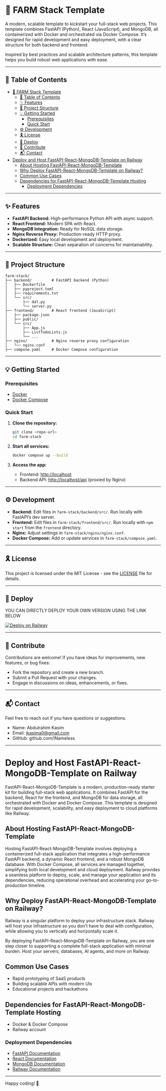 # 🚀 FARM Stack Template

A modern, scalable template to kickstart your full-stack web projects. This template combines FastAPI (Python), React (JavaScript), and MongoDB, all containerized with Docker and orchestrated via Docker Compose. It’s designed for rapid development and easy deployment, with a clear structure for both backend and frontend.

Inspired by best practices and scalable architecture patterns, this template helps you build robust web applications with ease.

---

## 📑 Table of Contents

- [🚀 FARM Stack Template](#-farm-stack-template)
  - [📑 Table of Contents](#-table-of-contents)
  - [✨ Features](#-features)
  - [📁 Project Structure](#-project-structure)
  - [💡 Getting Started](#-getting-started)
    - [Prerequisites](#prerequisites)
    - [Quick Start](#quick-start)
  - [⚙️ Development](#️-development)
  - [🎗 License](#-license)
  - [🚀 Deploy](#-deploy)
  - [🤝 Contribute](#-contribute)
  - [📬 Contact](#-contact)
- [Deploy and Host FastAPI-React-MongoDB-Template on Railway](#deploy-and-host-fastapi-react-mongodb-template-on-railway)
  - [About Hosting FastAPI-React-MongoDB-Template](#about-hosting-fastapi-react-mongodb-template)
  - [Why Deploy FastAPI-React-MongoDB-Template on Railway?](#why-deploy-fastapi-react-mongodb-template-on-railway)
  - [Common Use Cases](#common-use-cases)
  - [Dependencies for FastAPI-React-MongoDB-Template Hosting](#dependencies-for-fastapi-react-mongodb-template-hosting)
    - [Deployment Dependencies](#deployment-dependencies)

---

## ✨ Features

- **FastAPI Backend:** High-performance Python API with async support.
- **React Frontend:** Modern SPA with React.
- **MongoDB Integration:** Ready for NoSQL data storage.
- **Nginx Reverse Proxy:** Production-ready HTTP proxy.
- **Dockerized:** Easy local development and deployment.
- **Scalable Structure:** Clean separation of concerns for maintainability.

---

## 📁 Project Structure

```plaintext
farm-stack/
├── backend/         # FastAPI backend (Python)
│   ├── Dockerfile
│   ├── pyproject.toml
│   ├── requirements.txt
│   └── src/
│       ├── dal.py
│       └── server.py
├── frontend/        # React frontend (JavaScript)
│   ├── package.json
│   ├── public/
│   └── src/
│       ├── App.js
│       ├── ListTodoLists.js
│       └── ...
├── nginx/           # Nginx reverse proxy configuration
│   └── nginx.conf
├── compose.yaml     # Docker Compose configuration
```

---

## 💡 Getting Started

### Prerequisites

- [Docker](https://www.docker.com/)
- [Docker Compose](https://docs.docker.com/compose/)

### Quick Start

1. **Clone the repository:**
   ```sh
   git clone <repo-url>
   cd farm-stack
   ```

2. **Start all services:**
   ```sh
   docker compose up --build
   ```

3. **Access the app:**
   - Frontend: [http://localhost](http://localhost)
   - Backend API: [http://localhost/api](http://localhost/api) (proxied by Nginx)

---

## ⚙️ Development

- **Backend:** Edit files in `farm-stack/backend/src/`. Run locally with FastAPI’s dev server.
- **Frontend:** Edit files in `farm-stack/frontend/src/`. Run locally with `npm start` from the `frontend` directory.
- **Nginx:** Adjust settings in `farm-stack/nginx/nginx.conf`.
- **Docker Compose:** Add or update services in `farm-stack/compose.yaml`.

---

## 🎗 License
This project is licensed under the MIT License - see the [LICENSE](LICENSE) file for details.

---

## 🚀 Deploy
YOU CAN DIRECTLY DEPLOY YOUR OWN VERSION USING THE LINK BELOW 

[![Deploy on Railway](https://railway.com/button.svg)](https://railway.com/deploy/Gh2dUD?referralCode=uBTGZq)

---

## 🤝 Contribute

Contributions are welcome! If you have ideas for improvements, new features, or bug fixes:

- Fork the repository and create a new branch.
- Submit a Pull Request with your changes.
- Engage in discussions on ideas, enhancements, or fixes.

---

## 📬 Contact

Feel free to reach out if you have questions or suggestions.

- Name: Abdulrahim Kasim
- Email: ikasima0@gmail.com
- GitHub: github.com/lNameless


---


# Deploy and Host FastAPI-React-MongoDB-Template on Railway

FastAPI-React-MongoDB-Template is a modern, production-ready starter kit for building full-stack web applications. It combines FastAPI for the backend, React for the frontend, and MongoDB for data storage, all orchestrated with Docker and Docker Compose. This template is designed for rapid development, scalability, and easy deployment to cloud platforms like Railway.

## About Hosting FastAPI-React-MongoDB-Template

Hosting FastAPI-React-MongoDB-Template involves deploying a containerized full-stack application that integrates a high-performance FastAPI backend, a dynamic React frontend, and a robust MongoDB database. With Docker Compose, all services are managed together, simplifying both local development and cloud deployment. Railway provides a seamless platform to deploy, scale, and manage your application and its dependencies, reducing operational overhead and accelerating your go-to-production timeline.

## Why Deploy FastAPI-React-MongoDB-Template on Railway?

<!-- Recommended: Keep this section as shown below -->
Railway is a singular platform to deploy your infrastructure stack. Railway will host your infrastructure so you don't have to deal with configuration, while allowing you to vertically and horizontally scale it.

By deploying FastAPI-React-MongoDB-Template on Railway, you are one step closer to supporting a complete full-stack application with minimal burden. Host your servers, databases, AI agents, and more on Railway.
<!-- End recommended section -->

## Common Use Cases

- Rapid prototyping of SaaS products
- Building scalable APIs with modern UIs
- Educational projects and hackathons

## Dependencies for FastAPI-React-MongoDB-Template Hosting

- Docker & Docker Compose
- Railway account

### Deployment Dependencies

- [FastAPI Documentation](https://fastapi.tiangolo.com/)
- [React Documentation](https://react.dev/)
- [MongoDB Documentation](https://www.mongodb.com/docs/)
- [Railway Documentation](https://docs.railway.app/)

---

Happy coding! 🚀